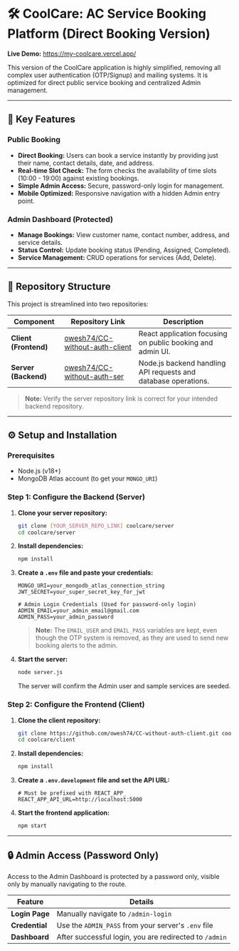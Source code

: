 # 🛠️ CoolCare: AC Service Booking Platform (Direct Booking Version)

**Live Demo:** https://my-coolcare.vercel.app/

This version of the CoolCare application is highly simplified, removing all complex user authentication (OTP/Signup) and mailing systems. It is optimized for direct public service booking and centralized Admin management.

---

## 🚀 Key Features

### Public Booking
- **Direct Booking:** Users can book a service instantly by providing just their name, contact details, date, and address.
- **Real-time Slot Check:** The form checks the availability of time slots (10:00 - 19:00) against existing bookings.
- **Simple Admin Access:** Secure, password-only login for management.
- **Mobile Optimized:** Responsive navigation with a hidden Admin entry point.

### Admin Dashboard (Protected)
- **Manage Bookings:** View customer name, contact number, address, and service details.
- **Status Control:** Update booking status (Pending, Assigned, Completed).
- **Service Management:** CRUD operations for services (Add, Delete).

---

## 📁 Repository Structure

This project is streamlined into two repositories:

| Component | Repository Link | Description |
|-----------|----------------|-------------|
| **Client (Frontend)** | [owesh74/CC-without-auth-client](https://github.com/owesh74/CC-without-auth-client) | React application focusing on public booking and admin UI. |
| **Server (Backend)** | [owesh74/CC-without-auth-ser](https://github.com/owesh74/CC-without-auth-ser) | Node.js backend handling API requests and database operations. |

> **Note:** Verify the server repository link is correct for your intended backend repository.

---

## ⚙️ Setup and Installation

### Prerequisites
- Node.js (v18+)
- MongoDB Atlas account (to get your `MONGO_URI`)

### Step 1: Configure the Backend (Server)

1. **Clone your server repository:**
   ```bash
   git clone [YOUR_SERVER_REPO_LINK] coolcare/server
   cd coolcare/server
   ```

2. **Install dependencies:**
   ```bash
   npm install
   ```

3. **Create a `.env` file and paste your credentials:**
   ```env
   MONGO_URI=your_mongodb_atlas_connection_string
   JWT_SECRET=your_super_secret_key_for_jwt

   # Admin Login Credentials (Used for password-only login)
   ADMIN_EMAIL=your_admin_email@gmail.com 
   ADMIN_PASS=your_admin_password
   ```

   > **Note:** The `EMAIL_USER` and `EMAIL_PASS` variables are kept, even though the OTP system is removed, as they are used to send new booking alerts to the admin.

4. **Start the server:**
   ```bash
   node server.js
   ```
   
   The server will confirm the Admin user and sample services are seeded.

### Step 2: Configure the Frontend (Client)

1. **Clone the client repository:**
   ```bash
   git clone https://github.com/owesh74/CC-without-auth-client.git coolcare/client
   cd coolcare/client
   ```

2. **Install dependencies:**
   ```bash
   npm install
   ```

3. **Create a `.env.development` file and set the API URL:**
   ```env
   # Must be prefixed with REACT_APP_
   REACT_APP_API_URL=http://localhost:5000
   ```

4. **Start the frontend application:**
   ```bash
   npm start
   ```

---

## 🔒 Admin Access (Password Only)

Access to the Admin Dashboard is protected by a password only, visible only by manually navigating to the route.

| Feature | Details |
|---------|---------|
| **Login Page** | Manually navigate to `/admin-login` |
| **Credential** | Use the `ADMIN_PASS` from your server's `.env` file |
| **Dashboard** | After successful login, you are redirected to `/admin` |